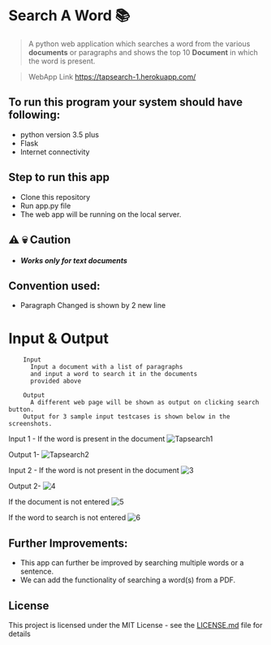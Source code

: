  # Search A Word :books:

 > A python web application which searches a word from the various **documents** or paragraphs and shows the top 10 **Document** in which the word is present.
 
> WebApp Link https://tapsearch-1.herokuapp.com/

## To run this program your system should have following:
* 
  python version 3.5 plus
* Flask
* Internet connectivity

## Step to run this app
* Clone this repository
* Run app.py file
* The web app will be running on the local server. 
 



 ## :warning: :skull: Caution
* ##### Works only for text documents
## Convention used:
* Paragraph Changed is shown by 2 new line 

# Input & Output 

 ``` 
     Input
       Input a document with a list of paragraphs
       and input a word to search it in the documents 
       provided above
     
     Output 
       A different web page will be shown as output on clicking search button.
     Output for 3 sample input testcases is shown below in the screenshots. 
 
 ```
Input 1 - If the word is present in the document
 ![Tapsearch1](https://user-images.githubusercontent.com/31927067/69227203-7a72a880-0ba7-11ea-9d9f-a05d6d31d180.png)

Output 1-
![Tapsearch2](https://user-images.githubusercontent.com/31927067/69227446-d0dfe700-0ba7-11ea-827a-5956ef2313b6.png)

Input 2 - If the word is not present in the document
 ![3](https://user-images.githubusercontent.com/31927067/69227516-eead4c00-0ba7-11ea-8ad6-dc7dce08c834.png)

Output 2-
 ![4](https://user-images.githubusercontent.com/31927067/69227521-f10fa600-0ba7-11ea-928f-6ef7e417fb89.png)

If the document is not entered
 ![5](https://user-images.githubusercontent.com/31927067/69227523-f3720000-0ba7-11ea-947f-334ae5964e8f.png)

If the word to search is not entered
  ![6](https://user-images.githubusercontent.com/31927067/69227528-f66cf080-0ba7-11ea-845e-7ea828c9f465.png)

## Further Improvements:
 * This app can further be improved by searching multiple words or a sentence.
 * We can add the functionality of searching a word(s) from a PDF.

## License

This project is licensed under the MIT License - see the [LICENSE.md](LICENSE.md) file for details
